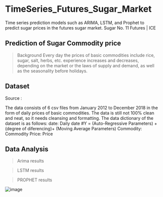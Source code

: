 # TimeSeries_Futures_Sugar_Market
Time series prediction models such as ARIMA, LSTM, and Prophet to predict sugar prices in the futures sugar market. Sugar No. 11 Futures | ICE

## Prediction of Sugar Commodity price 
> Background
Every day the prices of basic commodities include rice, sugar, salt, herbs, etc. experience increases and decreases, depending on the market or the laws of supply and demand, as well as the seasonality before holidays.

## Dataset
Source : 

The data consists of 6 csv files from January 2012 to December 2018 in the form of daily prices of basic commodities. The data is still not 100% clean and neat, so it needs cleansing and formatting. The data dictionary of the dataset is as follows:
date: Daily date
#Y = (Auto-Regressive Parameters) +(degree of diferencing)+ (Moving Average Parameters)
Commodity: Commodity
Price: Price

## Data Analysis

>Arima results

>LSTM results

>PROPHET results


![image](https://user-images.githubusercontent.com/35813289/157551303-14d8f864-f25b-4ffd-aef8-b8a66a919fca.png)
